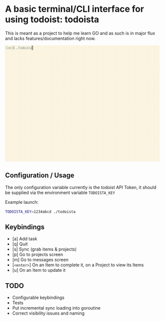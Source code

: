 # A basic terminal/CLI interface for using todoist: todoista

This is meant as a project to help me learn GO and as such is in major flux and
lacks features/documentation right now.

![Screenshot](todoista.gif)

## Configuration / Usage

The only configuration variable currently is the todoist API Token, it should
be supplied via the environment variable `TODOISTA_KEY`

Example launch:

```bash
TODOISTA_KEY=1234abcd ./todoista
```

## Keybindings

- [a] Add task
- [q] Quit
- [s] Sync (grab items & projects)
- [p] Go to projects screen
- [m] Go to messages screen
- [`<enter>`] On an Item to complete it, on a Project to view its Items
- [u] On an Item to update it


## TODO

- Configurable keybindings
- Tests
- Put incremental sync loading into goroutine
- Correct visibility issues and naming
